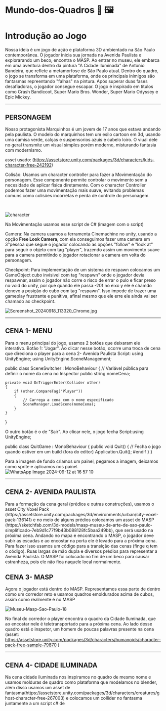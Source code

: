 # Mundo-dos-Quadros 🎨 🖼️

<h1>Introdução ao Jogo</h1>

 Nossa ideia é um jogo de ação e plataforma 3D ambientado na São Paulo contemporânea. O jogador inicia sua jornada na Avenida Paulista e explorarando um beco, encontra o MASP. Ao entrar no museu, ele embarca em uma aventura dentro da pintura "A Cidade Iluminada" de Antonio Bandeira, que reflete a metamorfose de São Paulo atual. Dentro do quadro, o jogo se transforma em uma plataforma, onde os principais inimigos são fantasmas repreentando "falhas" na pintura. Após superar duas fases desafiadoras, o jogador consegue escapar. O jogo é inspirado em títulos como Crash Bandicoot, Super Mario Bros. Wonder, Super Mario Odyssey e Epic Mickey.


<hr>

<h2>PERSONAGEM</h2>

Nosso protagonista Marquinhos é um jovem de 17 anos que estava andando pela paulista. O modelo do marquinhos tem um esilo cartoon em 3d, usando uma camisa verde, calças e suspensorios azuis e cabelo loiro. O viual dele no geral transmite um visual simples porém moderno, misturando fantasia com modernismo.


asset usado: (https://assetstore.unity.com/packages/3d/characters/kids-character-free-242192)


Colisão: Usamos um character controller para fazer a Movimentação do personagem. Esse componente permite controlar o movimento sem a necesidade de aplicar física diretamente. Com o character Controller podemos fazer uma movimentação mais suave, evitando problemas comuns como colisões incorretas e perda de controle do personagem.

<br>

![character](https://github.com/user-attachments/assets/c1fc80e1-f5ef-4d8c-85a8-0745a61031d1)

Na Movimentação usamos esse script de C#
(imagem com o script)

Camera: Na camera usamos a ferramenta Cinemachine no unity, usando a opção <strong>Free Look Camera</strong>, com ela conseguimos fazer uma camera em 3°pessoa que segue o jogador colocando as opções "follow" e "look at" para seguir o objeto com tag "player", trazendo assim um movimento suave para a camera permitindo o jogador rotacionar a camera em volta do personagem.

Checkpoint: Para implementação de um sistema de respawn colocamos um GameObject cubo invisivel com tag "respawn" onde o jogador devia respawnar, assim o jogador não corre o risco de errar o pulo e ficar preso no void do unity, por que quando ele passa -20f no eixo y ele é chamdo denovo a posição do cubo com tag "respawn". Isso impede de trazer uma gameplay frustrante e punitiva, afinal mesmo que ele erre ele ainda vai ser chamado ao checkpoint.

![Screenshot_20240918_113320_Chrome.jpg](https://github.com/user-attachments/assets/cd536471-4c4d-4bf9-a0fb-81801cade4f3)

<hr>

<h2>CENA 1- MENU</h2>
Para o menu principal do jogo, usamos 2 botões que deixaram ele interativo. Botão 1: "Jogar". Ao clicar nesse botão, ocorre uma troca de cena que direciona o player para a cena 2- Avenida Paulista
Script: using UnityEngine;
using UnityEngine.SceneManagement;

public class SceneSwitcher : MonoBehaviour
{
    // Variável pública para definir o nome da cena no Inspector
    public string nomeCena;

    private void OnTriggerEnter(Collider other)
    {
        if (other.CompareTag("Player"))
        {
            // Carrega a cena com o nome especificado
            SceneManager.LoadScene(nomeCena);
        }
    }
}

O outro botão é o de "Sair". Ao clicar nele, o jogo fecha
Script:using UnityEngine;

public class QuitGame : MonoBehaviour
{
    public void Quit()
    {
        // Fecha o jogo quando estiver em um build (fora do editor)
        Application.Quit();
        #endif
    }
}

Para a imagem de fundo criamos um painel, pegamos a imagem, deixamos como sprite e aplicamos nos painel.
![WhatsApp Image 2024-09-12 at 16 57 10](https://github.com/user-attachments/assets/9634a90f-0a2d-44cb-b9c3-fb10513cf9ba)

<hr>

<h2>CENA 2- AVENIDA PAULISTA</h2>
Para a formação da cena geral (prédios e outras construções), usamos o asset City Voxel Pack
(https://assetstore.unity.com/packages/3d/environments/urban/city-voxel-pack-136141) e no meio de alguns prédios colocamos um asset do MASP (https://sketchfab.com/3d-models/masp-museu-de-arte-de-sao-paulo-simplificado-7eb9d1c77f9b43b088128fc5baa249bb), que será usado na próxima cena. Andando no mapa e encontrando o MASP, o jogador deve subir as escadas e ao encostar na porta ele é levado para a próxima cena. Para fazer isso usamos um código para a transição das cenas (finge q tem o código).
Ruas largas de mão dupla e diversos prédios para representar a Avenida Paulista. O MASP foi colocado no fim de um beco para causar estranheza, pois ele não fica naquele local normalmente.

<h2>CENA 3- MASP</h2>
Agora o jogador está dentro do MASP. Representamos essa parte de dentro como um corredor reto e usamos quadros emoldurados acima de cubos, assim como realmente é no MASP

![Museu-Masp-Sao-Paulo-18](https://github.com/user-attachments/assets/4d610717-a904-41e9-b753-de743bcb1091)

No final do corredor o player encontra o quadro da Cidade Iluminada, que ao encostar nele é teletransportado para a próxima cena. Ao lado desse quadro está o inspetor, um homem de poucas palavras presente na cena (asset: https://assetstore.unity.com/packages/3d/characters/humanoids/character-pack-free-sample-79870 )

<hr>

<h2>CENA 4- CIDADE ILUMINADA</h2>
Na cena cidade iluminada nos inspiramos no quadro de mesmo nome e usamos molduras de quadro como plataforma que modelamos no blender, além disso usamos um asset de fantasma(https://assetstore.unity.com/packages/3d/characters/creatures/ghost-character-free-267003) e colocamos um collider no fantasma juntamente a um script c# de 
